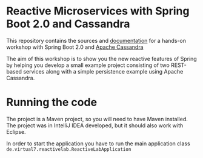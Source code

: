 # Reactive Microservices with Spring Boot 2.0 and Cassandra

This repository contains the sources and [documentation](docs/LABDOC.md)  for a hands-on workshop with Spring Boot 2.0 and [Apache Cassandra](tools/apache-cassandra-3.11.1-bin.tar.gz)

The aim of this workshop is to show you the new reactive features of Spring by helping you develop a small example project consisting of two REST-based services along with a simple persistence example using Apache Cassandra.

# Running the code

The project is a Maven project, so you will need to have Maven installed. The project was in IntelliJ IDEA developed, but it should also work with Eclipse.

In order to start the application you have to run the main application class `de.virtual7.reactivelab.ReactiveLabApplication`